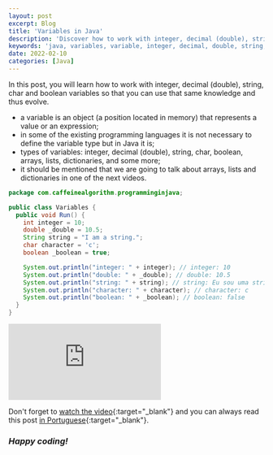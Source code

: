 ```yaml
---
layout: post
excerpt: Blog
title: 'Variables in Java'
description: 'Discover how to work with integer, decimal (double), string, char and boolean variables in the Java programming language. Get answers to your questions with the theory and examples presented.'
keywords: 'java, variables, variable, integer, decimal, double, string, char, boolean, post'
date: 2022-02-10
categories: [Java]
---
```


In this post, you will learn how to work with integer, decimal (double), string, char and boolean variables so that you can use that same knowledge and thus evolve.

- a variable is an object (a position located in memory) that represents a value or an expression;
- in some of the existing programming languages it is not necessary to define the variable type but in Java it is;
- types of variables: integer, decimal (double), string, char, boolean, arrays, lists, dictionaries, and some more;
- it should be mentioned that we are going to talk about arrays, lists and dictionaries in one of the next videos.

```java
package com.caffeinealgorithm.programminginjava;

public class Variables {
  public void Run() {
    int integer = 10;
    double _double = 10.5;
    String string = "I am a string.";
    char character = 'c';
    boolean _boolean = true;

    System.out.println("integer: " + integer); // integer: 10
    System.out.println("double: " + _double); // double: 10.5
    System.out.println("string: " + string); // string: Eu sou uma string.
    System.out.println("character: " + character); // character: c
    System.out.println("boolean: " + _boolean); // boolean: false
  }
}
```

<div class="video-container">
  <iframe src="https://www.youtube.com/embed/Pw2Tsh8CAaE" frameborder="0" allowfullscreen></iframe>
</div>

Don't forget to [watch the video](https://youtu.be/Pw2Tsh8CAaE){:target="\_blank"} and you can always read this post [in Portuguese](https://caffeinealgorithm.com/blog/variaveis-em-java/){:target="\_blank"}.

### _Happy coding!_
